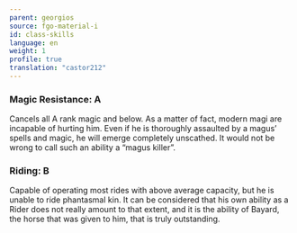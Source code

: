 ```yaml
---
parent: georgios
source: fgo-material-i
id: class-skills
language: en
weight: 1
profile: true
translation: "castor212"
---
```


### Magic Resistance: A

Cancels all A rank magic and below. As a matter of fact, modern magi are incapable of hurting him.
Even if he is thoroughly assaulted by a magus’ spells and magic, he will emerge completely unscathed.
It would not be wrong to call such an ability a “magus killer”.

### Riding: B

Capable of operating most rides with above average capacity, but he is unable to ride phantasmal kin.
It can be considered that his own ability as a Rider does not really amount to that extent, and it is the ability of Bayard, the horse that was given to him, that is truly outstanding.
